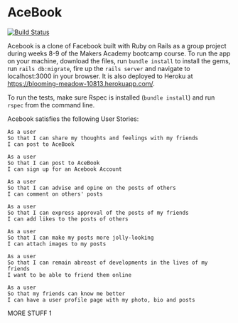# AceBook

[![Build Status](https://travis-ci.org/simone-smith/acebook-off-the-rails.svg?branch=master)](https://travis-ci.org/simone-smith/acebook-off-the-rails)

Acebook is a clone of Facebook built with Ruby on Rails as a group project during weeks 8-9 of the Makers Academy bootcamp course. To run the app on your machine, download the files, run `bundle install` to install the gems, run `rails db:migrate`, fire up the `rails server` and navigate to localhost:3000 in your browser. It is also deployed to Heroku at https://blooming-meadow-10813.herokuapp.com/.

To run the tests, make sure Rspec is installed (`bundle install`) and run `rspec` from the command line.

Acebook satisfies the following User Stories:

```
As a user
So that I can share my thoughts and feelings with my friends
I can post to AceBook
```

```
As a user
So that I can post to AceBook
I can sign up for an Acebook Account
```

```
As a user
So that I can advise and opine on the posts of others
I can comment on others' posts
```

```
As a user
So that I can express approval of the posts of my friends
I can add likes to the posts of others
```

```
As a user
So that I can make my posts more jolly-looking
I can attach images to my posts
```

```
As a user
So that I can remain abreast of developments in the lives of my friends
I want to be able to friend them online
```

```
As a user
So that my friends can know me better
I can have a user profile page with my photo, bio and posts
```

MORE STUFF 1
